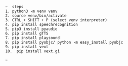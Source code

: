     ~  steps 
    1. python3 -m venv venv
    2. source venv/bin/activate
    3. CTRL + SHIFT + P (select venv interpreter)
    4. pip install speechrecognition
    5. pip3 install pyaudio
    6. pip install gTTS
    7. pip install playsound
    8. pip install pyobjc/ python -m easy_install pyobjc
    9. pip install vext
    10.  pip install vext.gi

    ~